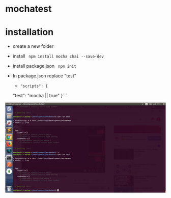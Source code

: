 # mochatest
# installation
- create a new folder
- install ``` npm install mocha chai --save-dev```
- install package.json ``` npm init```

- In package.json replace "test"

   * ```{
     "scripts": {
    "test": "mocha || true"
     }```
  

![screenshot](./image/test.png)

